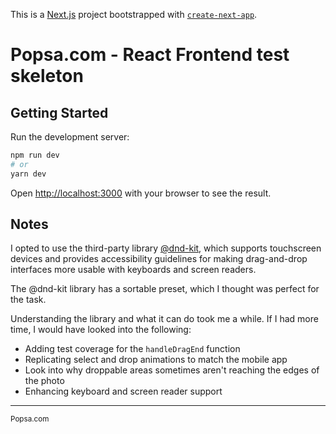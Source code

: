 This is a [Next.js](https://nextjs.org/) project bootstrapped with [`create-next-app`](https://github.com/vercel/next.js/tree/canary/packages/create-next-app).

# Popsa.com - React Frontend test skeleton

## Getting Started

Run the development server:

```bash
npm run dev
# or
yarn dev
```

Open [http://localhost:3000](http://localhost:3000) with your browser to see the result.

## Notes

I opted to use the third-party library [@dnd-kit](https://docs.dndkit.com/), which supports touchscreen devices and provides accessibility guidelines for making drag-and-drop interfaces more usable with keyboards and screen readers.

The @dnd-kit library has a sortable preset, which I thought was perfect for the task.

Understanding the library and what it can do took me a while. If I had more time, I would have looked into the following:

* Adding test coverage for the `handleDragEnd` function
* Replicating select and drop animations to match the mobile app
* Look into why droppable areas sometimes aren't reaching the edges of the photo
* Enhancing keyboard and screen reader support
---

<sup>Popsa.com</sup>